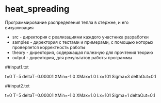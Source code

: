 # heat_spreading
Программирование распределения тепла в стержне, и его визуализация

- src - директория с реализациями каждого участника разработки
- samples - директория с тестами и примерами, с помощью которых проверяется корректность работы
- theory - директория, содержащая полезную для прочтения теорию 
- output - директория, для результатов работы программы

##input1.txt

t=0
T=5
deltaT=0.00001
XMin=-1.0
XMax=1.0
Lx=101
Sigma=3
deltaOut=0.1

##input2.txt

t=0
T=5
deltaT=0.00001
XMin=-1.0
XMax=1.0
Lx=101
Sigma=1
deltaOut=0.1